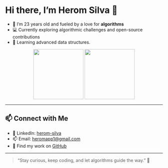# Hi there, I’m Herom Silva 👋

- 🎂 I’m 23 years old and fueled by a love for **algorithms**  
- 💻 Currently exploring algorithmic challenges and open-source contributions  
- 🌱 Learning advanced data structures.

<div align="center">
  <img height="160" src="https://github-readme-stats.vercel.app/api?username=herom-s&show_icons=true&theme=radical" />
  <img height="160" src="https://github-readme-stats.vercel.app/api/top-langs/?username=herom-s&layout=compact&theme=radical" />
</div>

---

## 📫 Connect with Me
- 💼 LinkedIn: [herom-silva](https://www.linkedin.com/in/herom-silva-8b417a1ba)  
- 📫 Email: [heromapp1@gmail.com](mailto:heromapp1@gmail.com)  
- 🔗 Find my work on [GitHub](https://github.com/herom-s/)

---

> “Stay curious, keep coding, and let algorithms guide the way.” 🚀
